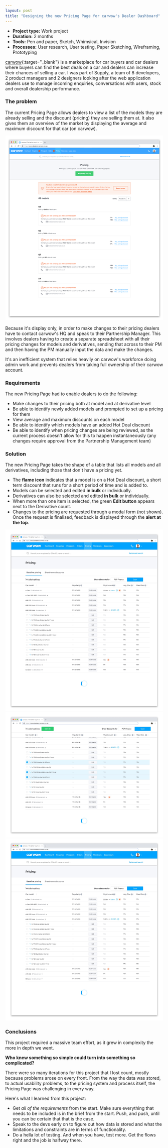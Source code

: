 ```yaml
---
layout: post
title: "Designing the new Pricing Page for carwow's Dealer Dashboard"
---
```


* **Project type:** Work project
* **Duration:** 2 months
* **Tools:** Pen and paper, Sketch, Whimsical, Invision
* **Processes:** User research, User testing, Paper Sketching, Wireframing, Prototyping

[carwow](https://www.carwow.co.uk/){:target="_blank"} is a marketplace for car buyers and car dealers where buyers can find the best deals on a car and dealers can increase their chances of selling a car. I was part of Supply, a team of 8 developers, 2 product managers and 2 designers looking after the web application dealers use to manage incoming enquiries, conversations with users, stock and overall dealership performance.

### The problem

The current Pricing Page allows dealers to view a list of the models they are already selling and the discount (pricing) they are selling them at. It also gives them an overview of the market by displaying the average and maximum discount for that car (on carwow).

![](images/case_studies/carwow/old_design.png)

Because it's display only, in order to make changes to their pricing dealers have to contact carwow's HQ and speak to their Partnership Manager. This involves dealers having to create a separate spreadsheet with all their pricing changes for models and derivatives, sending that across to their PM and then having the PM manually input the data and make the changes. 

It's an inefficient system that relies heavily on carwow's workforce doing admin work and prevents dealers from taking full ownership of their carwow account.

### Requirements

The new Pricing Page had to enable dealers to do the following:

- Make changes to their pricing both at model and at derivative level
- Be able to identify newly added models and prompted to set up a pricing for them
- View average and maximum discounts on each model
- Be able to identify which models have an added Hot Deal discount
- Be able to identify when pricing changes are being reviewed, as the current process doesn't allow for this to happen instantaneously (any changes require approval from the Partnership Management team)

### Solution

The new Pricing Page takes the shape of a table that lists all models and all derivatives, including those that don't have a pricing yet.

- The **flame icon** indicates that a model is on a Hot Deal discount, a short term discount that runs for a short period of time and is added to.
- Models can be selected and edited **in bulk** or individually.
- Derivatives can also be selected and edited **in bulk** or individually.
- When more than one item is selected, the green **Edit button** appears next to the Derivative count.
- Changes to the pricing are requested through a modal form (not shown). Once the request is finalised, feedback is displayed through the **alert at the top**.

![](images/case_studies/carwow/pricing_page.png)
![](images/case_studies/carwow/pricing_page_selected.png)
![](images/case_studies/carwow/pricing_page.png)

### Conclusions

This project required a massive team effort, as it grew in complexity the more in depth we went.

**Who knew something so simple could turn into something so complicated?** 

There were so many iterations for this project that I lost count, mostly because problems arose on every front. From the way the data was stored, to actual usability problems, to the pricing system and process itself, the Pricing Page was challenging in every way. 

Here's what I learned from this project:

- Get *all of the requirements* from the start. Make sure everything that needs to be included is in the brief from the start. Push, and push, until you can be certain that that is the case.
- Speak to the devs early on to figure out how data is stored and what the limitations and constraints are in terms of functionality.
- Do a hella lot of testing. And when you have, test more. Get the flows right and the job is halfway there.





